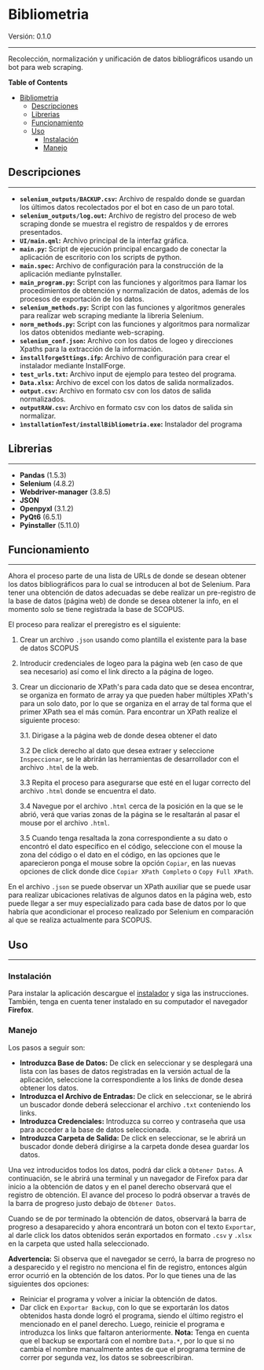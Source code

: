 # Bibliometria

Versión: 0.1.0

****

Recolección, normalización y unificación de datos bibliográficos usando un bot para web scraping.

**Table of Contents**

- [Bibliometria](#bibliometria)
  - [Descripciones](#descripciones)
  - [Librerias](#librerias)
  - [Funcionamiento](#funcionamiento)
  - [Uso](#uso)
    - [Instalación](#instalación)
    - [Manejo](#manejo)

## Descripciones

****

- **`selenium_outputs/BACKUP.csv`:** Archivo de respaldo donde se guardan los últimos datos recolectados por el bot en caso de un paro total.
- **`selenium_outputs/log.out`:** Archivo de registro del proceso de web scraping donde se muestra el registro de respaldos y de errores presentados.
- **`UI/main.qml`:** Archivo principal de la interfaz gráfica.
- **`main.py`:** Script de ejecución principal encargado de conectar la aplicación de escritorio con los scripts de python.
- **`main.spec`:** Archivo de configuración para la construcción de la aplicación mediante pyInstaller.
- **`main_program.py`:** Script con las funciones y algoritmos para llamar los procedimientos de obtención y normalización de datos, además de los procesos de exportación de los datos.
- **`selenium_methods.py`:** Script con las funciones y algoritmos generales para realizar web scraping mediante la libreria Selenium.
- **`norm_methods.py`:** Script con las funciones y algoritmos para normalizar los datos obtenidos mediante web-scraping.
- **`selenium_conf.json`:** Archivo con los datos de logeo y direcciones Xpaths para la extracción de la información.
- **`installforgeSttings.ifp`:** Archivo de configuración para crear el instalador mediante InstallForge.
- **`test_urls.txt`:** Archivo input de ejemplo para testeo del programa.
- **`Data.xlsx`:** Archivo de excel con los datos de salida normalizados.
- **`output.csv`:** Archivo en formato csv con los datos de salida normalizados.
- **`outputRAW.csv`:** Archivo en formato csv con los datos de salida sin normalizar.
- **`ìnstallationTest/installBibliometria.exe`:** Instalador del programa

## Librerias

****

- **Pandas** (1.5.3)
- **Selenium** (4.8.2)
- **Webdriver-manager** (3.8.5)
- **JSON**
- **Openpyxl** (3.1.2)
- **PyQt6** (6.5.1)
- **Pyinstaller** (5.11.0)

## Funcionamiento

****

Ahora el proceso parte de una lista de URLs de donde se desean obtener los datos bibliográficos para lo cual se introducen al bot de Selenium. Para tener una obtención de datos adecuadas se debe realizar un pre-registro de la base de datos (página web) de donde se desea obtener la info, en el momento solo se tiene registrada la base de SCOPUS.

El proceso para realizar el preregistro es el siguiente:

1. Crear un archivo `.json` usando como plantilla el existente para la base de datos SCOPUS
2. Introducir credenciales de logeo para la página web (en caso de que sea necesario) así como el link directo a la página de logeo.
3. Crear un diccionario de XPath's para cada dato que se desea encontrar, se organiza en formato de array ya que pueden haber múltiples XPath's para un solo dato, por lo que se organiza en el array de tal forma que el primer XPath sea el más común. Para encontrar un XPath realize el siguiente proceso:

   3.1. Dirigase a la página web de donde desea obtener el dato

   3.2 De click derecho al dato que desea extraer y seleccione `Inspeccionar`, se le abrirán las herramientas de desarrollador con el archivo `.html` de la web.

   3.3 Repita el proceso para asegurarse que esté en el lugar correcto del archivo `.html` donde se encuentra el dato.

   3.4 Navegue por el archivo `.html` cerca de la posición en la que se le abrió, verá que varias zonas de la página se le resaltarán al pasar el mouse
   por el archivo `.html`.

   3.5 Cuando tenga resaltada la zona correspondiente a su dato o encontró el dato específico en el código, seleccione con el mouse la zona del código o el dato en el código, en las opciones que le aparecieron ponga el mouse sobre la opción `Copiar`, en las nuevas opciones de click donde dice `Copiar XPath Completo` o `Copy Full XPath`.

En el archivo `.json` se puede observar un XPath auxiliar que se puede usar para realizar ubicaciones relativas de algunos datos en la página web, esto puede llegar a ser muy especializado para cada base de datos por lo que habría que acondicionar el proceso realizado por Selenium en comparación al que se realiza actualmente para SCOPUS.

## Uso

****

### Instalación

Para instalar la aplicación descargue el [instalador](installationTest/installBibliometria.exe) y siga las instrucciones. También, tenga en cuenta tener instalado en su computador el navegador **Firefox**.

### Manejo

Los pasos a seguir son:

- **Introduzca Base de Datos:** De click en seleccionar y se desplegará una lista con las bases de datos registradas en la versión actual de la aplicación, seleccione la correspondiente a los links de donde desea obtener los datos.
- **Introduzca el Archivo de Entradas:** De click en seleccionar, se le abrirá un buscador donde deberá seleccionar el archivo `.txt` conteniendo los links.
- **Introduzca Credenciales:** Introduzca su correo y contraseña que usa para acceder a la base de datos seleccionada.
- **Introduzca Carpeta de Salida:** De click en seleccionar, se le abrirá un buscador donde deberá dirigirse a la carpeta donde desea guardar los datos.

Una vez introducidos todos los datos, podrá dar click a `Obtener Datos`. A continuación, se le abrirá una terminal y un navegador de Firefox para dar inicio a la obtención de datos y en el panel derecho observará que el registro de obtención. El avance del proceso lo podrá observar a través de la barra de progreso justo debajo de `Obtener Datos`.

Cuando se de por terminado la obtención de datos, observará la barra de progreso a desaparecido y ahora encontrará un boton con el texto `Exportar`, al darle click los datos obtenidos serán exportados en formato `.csv` y `.xlsx` en la carpeta que usted halla seleccionado.

**Advertencia:** Si observa que el navegador se cerró, la barra de progreso no a desparecido y el registro no menciona el fin de registro, entonces algún error ocurrió en la obtención de los datos. Por lo que tienes una de las siguientes dos opciones:

- Reiniciar el programa y volver a iniciar la obtención de datos.
- Dar click en `Exportar Backup`, con lo que se exportarán los datos obtenidos hasta donde logró el programa, siendo el último registro el mencionado en el panel derecho. Luego, reinicie el programa e introduzca los links que faltaron anteriormente. **Nota:** Tenga en cuenta que el backup se exportará con el nombre `Data.*`, por lo que si no cambia el nombre manualmente antes de que el programa termine de correr por segunda vez, los datos se sobreescribiran.
